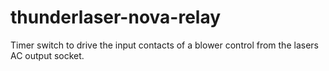 # thunderlaser-nova-relay
Timer switch to drive the input contacts of a blower control from the lasers AC output socket.
